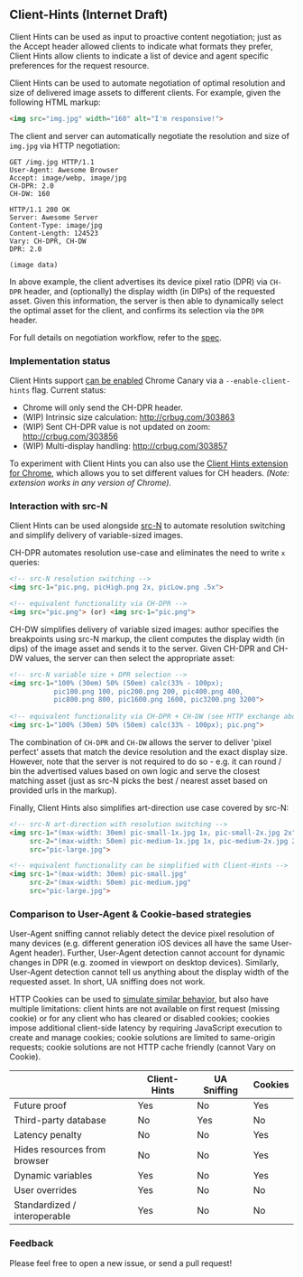 ## Client-Hints (Internet Draft)

Client Hints can be used as input to proactive content negotiation; just as the Accept header allowed clients to indicate what formats they prefer, Client Hints allow clients to indicate a list of device and agent specific preferences for the request resource.

Client Hints can be used to automate negotiation of optimal resolution and size of delivered image assets to different clients. For example, given the following HTML markup:

```html
<img src="img.jpg" width="160" alt="I'm responsive!">
```

The client and server can automatically negotiate the resolution and size of `img.jpg` via HTTP negotiation:

```http
GET /img.jpg HTTP/1.1
User-Agent: Awesome Browser
Accept: image/webp, image/jpg
CH-DPR: 2.0
CH-DW: 160
```
```http
HTTP/1.1 200 OK
Server: Awesome Server
Content-Type: image/jpg
Content-Length: 124523
Vary: CH-DPR, CH-DW
DPR: 2.0

(image data)
```

In above example, the client advertises its device pixel ratio (DPR) via `CH-DPR` header, and (optionally) the display width (in DIPs) of the requested asset. Given this information, the server is then able to dynamically select the optimal asset for the client, and confirms its selection via the `DPR` header.

For full details on negotiation workflow, refer to the [spec](https://github.com/igrigorik/http-client-hints/blob/master/draft-grigorik-http-client-hints-01.txt).


### Implementation status

Client Hints support [can be enabled](https://plus.google.com/100132233764003563318/posts/AS432bKs7pY) Chrome Canary via a `--enable-client-hints` flag. Current status:

* Chrome will only send the CH-DPR header.
* (WIP) Intrinsic size calculation: http://crbug.com/303863
* (WIP) Sent CH-DPR value is not updated on zoom: http://crbug.com/303856
* (WIP) Multi-display handling: http://crbug.com/303857

To experiment with Client Hints you can also use the [Client Hints extension for Chrome](https://chrome.google.com/webstore/detail/client-hints/gdghpgmkfaedgngmnahnaaegpacanlef), which allows you to set different values for CH headers. _(Note: extension works in any version of Chrome)._


### Interaction with src-N

Client Hints can be used alongside [src-N](http://tabatkins.github.io/specs/respimg/Overview.html) to automate resolution switching and simplify delivery of variable-sized images.

CH-DPR automates resolution use-case and eliminates the need to write `x` queries:

```html
<!-- src-N resolution switching -->
<img src-1="pic.png, picHigh.png 2x, picLow.png .5x">

<!-- equivalent functionality via CH-DPR -->
<img src="pic.png"> (or) <img src-1="pic.png">
```

CH-DW simplifies delivery of variable sized images: author specifies the breakpoints using src-N markup, the client computes the display width (in dips) of the image asset and sends it to the server. Given CH-DPR and CH-DW values, the server can then select the appropriate asset:

```html
<!-- src-N variable size + DPR selection -->
<img src-1="100% (30em) 50% (50em) calc(33% - 100px);
           pic100.png 100, pic200.png 200, pic400.png 400,
           pic800.png 800, pic1600.png 1600, pic3200.png 3200">
           
<!-- equivalent functionality via CH-DPR + CH-DW (see HTTP exchange above) -->
<img src-1="100% (30em) 50% (50em) calc(33% - 100px); pic.png">
```

The combination of `CH-DPR` and `CH-DW` allows the server to deliver 'pixel perfect' assets that match the device resolution and the exact display size. However, note that the server is not required to do so - e.g. it can round / bin the advertised values based on own logic and serve the closest matching asset (just as src-N picks the best / nearest asset based on provided urls in the markup). 

Finally, Client Hints also simplifies art-direction use case covered by src-N:

```html
<!-- src-N art-direction with resolution switching -->
<img src-1="(max-width: 30em) pic-small-1x.jpg 1x, pic-small-2x.jpg 2x"
     src-2="(max-width: 50em) pic-medium-1x.jpg 1x, pic-medium-2x.jpg 2x"
     src="pic-large.jpg">

<!-- equivalent functionality can be simplified with Client-Hints -->
<img src-1="(max-width: 30em) pic-small.jpg"
     src-2="(max-width: 50em) pic-medium.jpg"
     src="pic-large.jpg">
```


### Comparison to User-Agent & Cookie-based strategies

User-Agent sniffing cannot reliably detect the device pixel resolution of many devices (e.g. different generation iOS devices all have the same User-Agent header). Further, User-Agent detection cannot account for dynamic changes in DPR (e.g. zoomed in viewport on desktop devices). Similarly, User-Agent detection cannot tell us anything about the display width of the requested asset. In short, UA sniffing does not work.

HTTP Cookies can be used to [simulate similar behavior](https://github.com/jonathantneal/http-client-hints), but also have multiple limitations: client hints are not available on first request (missing cookie) or for any client who has cleared or disabled cookies; cookies impose additional client-side latency by requiring JavaScript execution to create and manage cookies; cookie solutions are limited to same-origin requests; cookie solutions are not HTTP cache friendly (cannot Vary on Cookie). 

<table>
<thead>
  <tr>
    <th></th>
    <th>Client-Hints</th>
    <th>UA Sniffing</th>
    <th>Cookies</th>
  </tr>
</thead>
<tbody>
  <tr>
    <td>Future proof</td>
    <td>Yes</td>
    <td>No</td>
    <td>Yes</td>
  </tr>
  <tr>
    <td>Third-party database</td>
    <td>No</td>
    <td>Yes</td>
    <td>No</td>
  </tr>
  <tr>
    <td>Latency penalty</td>
    <td>No</td>
    <td>No</td>
    <td>Yes</td>
  </tr>
  <tr>
    <td>Hides resources from browser</td>
    <td>No</td>
    <td>No</td>
    <td>Yes</td>
  </tr>
  <tr>
    <td>Dynamic variables</td>
    <td>Yes</td>
    <td>No</td>
    <td>Yes</td>
  </tr>
  <tr>
    <td>User overrides</td>
    <td>Yes</td>
    <td>No</td>
    <td>No</td>
  </tr>
  <tr>
    <td>Standardized / interoperable</td>
    <td>Yes</td>
    <td>No</td>
    <td>No</td>
  </tr>
</tbody>
</table>

### Feedback

Please feel free to open a new issue, or send a pull request!
